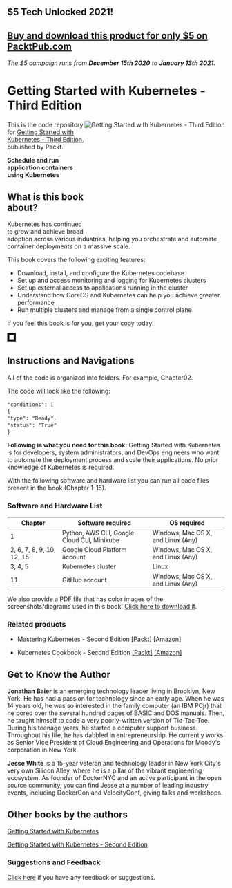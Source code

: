 ## $5 Tech Unlocked 2021!
[Buy and download this product for only $5 on PacktPub.com](https://www.packtpub.com/)
-----
*The $5 campaign         runs from __December 15th 2020__ to __January 13th 2021.__*

# Getting Started with Kubernetes - Third Edition

<a href="https://www.packtpub.com/virtualization-and-cloud/getting-started-kubernetes-third-edition?utm_source=github&utm_medium=repository&utm_campaign=9781788994729"><img src="https://d255esdrn735hr.cloudfront.net/sites/default/files/imagecache/ppv4_main_book_cover/B10029_MockupCover.png" alt="Getting Started with Kubernetes - Third Edition" height="256px" align="right"></a>

This is the code repository for [Getting Started with Kubernetes - Third Edition](https://www.packtpub.com/virtualization-and-cloud/getting-started-kubernetes-third-edition?utm_source=github&utm_medium=repository&utm_campaign=9781788994729), published by Packt.

**Schedule and run application containers using Kubernetes**

## What is this book about?
Kubernetes has continued to grow and achieve broad adoption across various industries, helping you orchestrate and automate container deployments on a massive scale.

This book covers the following exciting features:
* Download, install, and configure the Kubernetes codebase 
* Set up and access monitoring and logging for Kubernetes clusters 
* Set up external access to applications running in the cluster 
* Understand how CoreOS and Kubernetes can help you achieve greater performance 
* Run multiple clusters and manage from a single control plane 
 

If you feel this book is for you, get your [copy](https://www.amazon.com/dp/1788994728) today!

<a href="https://www.packtpub.com/?utm_source=github&utm_medium=banner&utm_campaign=GitHubBanner"><img src="https://raw.githubusercontent.com/PacktPublishing/GitHub/master/GitHub.png" 
alt="https://www.packtpub.com/" border="5" /></a>

## Instructions and Navigations
All of the code is organized into folders. For example, Chapter02.

The code will look like the following:
```
"conditions": [
{
"type": "Ready",
"status": "True"
}
```

**Following is what you need for this book:**
Getting Started with Kubernetes is for developers, system administrators, and DevOps engineers who want to automate the deployment process and scale their applications. No prior knowledge of Kubernetes is required.

With the following software and hardware list you can run all code files present in the book (Chapter 1-15).
### Software and Hardware List
| Chapter | Software required | OS required |
| -------- | ------------------------------------ | ----------------------------------- |
| 1 | Python, AWS CLI, Google Cloud CLI, Minikube | Windows, Mac OS X, and Linux (Any) |
| 2, 6, 7, 8, 9, 10, 12, 15 | Google Cloud Platform account | Windows, Mac OS X, and Linux (Any) |
| 3, 4, 5 | Kubernetes cluster | Linux |
| 11 | GitHub account | Windows, Mac OS X, and Linux (Any) |


We also provide a PDF file that has color images of the screenshots/diagrams used in this book. [Click here to download it](https://www.packtpub.com/sites/default/files/).

### Related products
* Mastering Kubernetes - Second Edition [[Packt]](https://www.packtpub.com/application-development/mastering-kubernetes-second-edition?utm_source=github&utm_medium=repository&utm_campaign=9781788999786 ) [[Amazon]](https://www.amazon.com/dp/1788999789)

* Kubernetes Cookbook - Second Edition [[Packt]](https://www.packtpub.com/virtualization-and-cloud/kubernetes-cookbook-second-edition?utm_source=github&utm_medium=repository&utm_campaign=9781788837606 ) [[Amazon]](https://www.amazon.com/dp/1788837606)


## Get to Know the Author
**Jonathan Baier**
is an emerging technology leader living in Brooklyn, New York. He has had a passion for technology since an early age. When he was 14 years old, he was so interested in the family computer (an IBM PCjr) that he pored over the several hundred pages of BASIC and DOS manuals. Then, he taught himself to code a very poorly-written version of Tic-Tac-Toe. During his teenage years, he started a computer support business. Throughout his life, he has dabbled in entrepreneurship. He currently works as Senior Vice President of Cloud Engineering and Operations for Moody's corporation in New York.

**Jesse White**
is a 15-year veteran and technology leader in New York City's very own Silicon Alley, where he is a pillar of the vibrant engineering ecosystem. As founder of DockerNYC and an active participant in the open source community, you can find Jesse at a number of leading industry events, including DockerCon and VelocityConf, giving talks and workshops.


## Other books by the authors
[Getting Started with Kubernetes](https://www.packtpub.com/virtualization-and-cloud/getting-started-kubernetes?utm_source=github&utm_medium=repository&utm_campaign=9781784394035 )

[Getting Started with Kubernetes - Second Edition](https://www.packtpub.com/virtualization-and-cloud/getting-started-kubernetes-second-edition?utm_source=github&utm_medium=repository&utm_campaign=9781787283367 )


### Suggestions and Feedback
[Click here](https://docs.google.com/forms/d/e/1FAIpQLSdy7dATC6QmEL81FIUuymZ0Wy9vH1jHkvpY57OiMeKGqib_Ow/viewform) if you have any feedback or suggestions.
